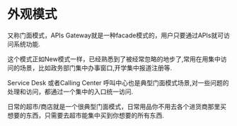 # 外观模式

又称门面模式，APIs Gateway就是一种facade模式的，用户只要通过APIs就可访问系统功能.

这个模式正如New模式一样，已经熟悉到了被经常忽略的地步了,常用在用集中访问的场景，比如政务部门集中办事窗口,开学集中报道注册等.

Service Desk 或者Calling Center 呼叫中心也是典型门面模式场景,对一些问题的处理和访问，都通过一个集中的入口统一访问.

日常的超市/商店就是一个很典型门面模式，日常用品你不用去各个进货商那里买想要的东西，只需要去超市能集中买到你想要的所有东西.
